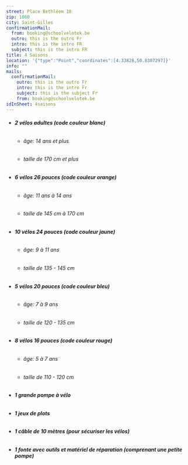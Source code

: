 ```yaml
---
street: Place Bethléem 10
zip: 1060
city: Saint-Gilles
confirmationMail:
  from: booking@schoolvelotek.be
  outro: this is the outro Fr
  intro: this is the intro FR
  subject: this is the intro FR
title: 4 Saisons
location: '{"type":"Point","coordinates":[4.33828,50.8307297]}'
info: ""
mails:
  confirmationMail:
    outro: this is the outro Fr
    intro: this is the intro Fr
    subject: this is the subject Fr
    from: booking@schoolvelotek.be
idInSheet: 4saisons
---
```

* ###### **2 vélos adultes (code couleur blanc)**

  * ###### âge: 14 ans et plus
  * ###### taille de 170 cm et plus
* ###### **6 vélos 26 pouces (code couleur orange)**

  * ###### âge: 11 ans à 14 ans
  * ###### taille de 145 cm à 170 cm
* ###### **10 vélos 24 pouces (code couleur jaune)**

  * ###### âge: 9 à 11 ans
  * ###### taille de 135 - 145 cm
* ###### **5 vélos 20 pouces (code couleur bleu)**

  * ###### âge: 7 à 9 ans
  * ###### taille de 120 - 135 cm
* ###### **8 vélos 16 pouces (code couleur rouge)**

  * ###### âge: 5 à 7 ans
  * ###### taille de 110 - 120 cm
* ###### **1 grande pompe à vélo**
* ###### **1 jeux de plots**
* ###### **1 câble de 10 mètres (pour sécuriser les vélos)**
* ###### **1 fonte avec outils et matériel de réparation (comprenant une petite pompe)**